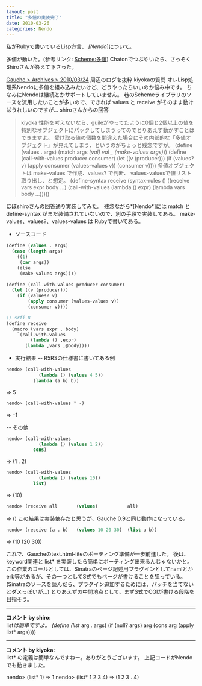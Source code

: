 ```yaml
---
layout: post
title: "多値の実装完了"
date: 2010-03-26
categories: Nendo
---
```

私がRubyで書いているLisp方言、 *[Nendo*]について。

多値が動いた。(参考リンク: [Scheme:多値](http://practical-scheme.net/wiliki/wiliki.cgi?Scheme%3A%E5%A4%9A%E5%80%A4))
Chatonでつぶやいたら、さっそくShiroさんが答えて下さった。

 [Gauche > Archives > 2010/03/24](http://practical-scheme.net/chaton/gauche/a/2010/03/24#entry-4baa20ec-37241) 周辺のログを抜粋
 kiyokaの質問
  オレLisp処理系Nendoに多値を組み込みたいけど、どうやったらいいのか悩み中です。
  ちなみにNendoは継続とかサポートしていません。
  巷のSchemeライブラリのソースを流用したいことが多いので、できれば values と receive がそのまま動けばうれしいのですが...
 shiroさんからの回答
  >kiyoka 性能を考えないなら、guileがやってたように0個と2個以上の値を特別なオブジェクトにパックしてしまうってのでとりあえず動かすことはできますよ。
  受け取る値の個数を間違えた場合にその内部的な「多値オブジェクト」が見えてしまう、というのがちょっと残念ですが。
  (define (values . args) (match args *(val) val* *_ (make-values args)*))
  (define (call-with-values producer consumer) (let ((v (producer))) (if (values? v) (apply consumer (values-values v)) (consumer v))))
  多値オブジェクトは make-values で作成、values? で判断、 values-valuesで値リスト取り出し、と想定。
  (define-syntax receive (syntax-rules () ((receive vars expr body ...) (call-with-values (lambda () expr) (lambda vars body ...)))))

ほぼshiroさんの回答通り実装してみた。
残念ながら*[Nendo*]には match と define-syntax がまだ装備されていないので、別の手段で実装してある。
make-values、values?、values-values は Rubyで書いてある。

- ソースコード
```lisp
(define (values . args)
  (case (length args)
    ((1)
     (car args))
    (else
     (make-values args))))

(define (call-with-values producer consumer)
  (let ((v (producer)))
    (if (values? v)
        (apply consumer (values-values v))
        (consumer v))))

;; srfi-8
(define receive
  (macro (vars expr . body)
    `(call-with-values
         (lambda () ,expr)
       (lambda ,vars ,@body))))
```

- 実行結果
-- R5RSの仕様書に書いてある例
```lisp
nendo> (call-with-values
            (lambda () (values 4 5))
          (lambda (a b) b))
```
 => 5

```lisp
nendo> (call-with-values * -)
```
 => -1

-- その他
```lisp
nendo> (call-with-values
            (lambda () (values 1 2))
          cons)
```
 => (1 . 2)

```lisp
nendo> (call-with-values
            (lambda () (values 10))
          list)
```
 => (10)

```lisp
nendo> (receive all       (values)           all)
```
 => ()
この結果は実装依存だと思うが、Gauche 0.9と同じ動作になっている。

```lisp
nendo> (receive (a . b)   (values 10 20 30)  (list a b))
```
 => (10 (20 30))

これで、Gaucheのtext.html-liteのポーティング準備が一歩前進した。
後は、keyword関連と list* を実装したら簡単にポーティング出来るんじゃないかと。
この作業のゴールとしては、Sinatraのページ記述用プラグインとしてhamlとかerb等があるが、その一つとしてS式でもページが書けることを狙っている。(Sinatraのソースを読んだら、プラグイン追加するためには、パッチを当てないとダメっぽいが...)
とりあえずの中間地点として、まずS式でCGIが書ける段階を目指そう。



---

**コメント by shiro:**  
list*は簡単ですよ。 (define (list* arg . args) (if (null? args) arg (cons arg (apply list* args))))



---

**コメント by kiyoka:**  
list* の定義は簡単なんですねー。ありがとうございます。
上記コードがNendoでも動きました。

nendo> (list* 1)
=> 1
nendo> (list* 1 2 3 4)
=> (1 2 3 . 4)

